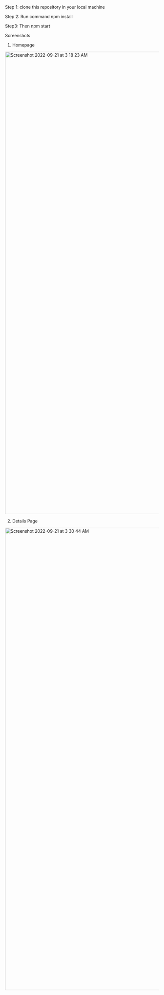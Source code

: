 Step 1: clone this repository in your local machine

Step 2: Run command npm install

Step3: Then npm start

Screenshots

1. Homepage

<img width="1512" alt="Screenshot 2022-09-21 at 3 18 23 AM" src="https://user-images.githubusercontent.com/103853047/191370939-f6069c0e-37db-4f15-bcf9-f36bbba26183.png">

2. Details Page


<img width="1512" alt="Screenshot 2022-09-21 at 3 30 44 AM" src="https://user-images.githubusercontent.com/103853047/191372683-ae12f741-617f-49a6-ace9-940f139d2adc.png">

